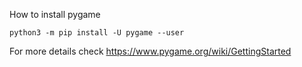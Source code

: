 How to install pygame
```
python3 -m pip install -U pygame --user
```

For more details check
https://www.pygame.org/wiki/GettingStarted
